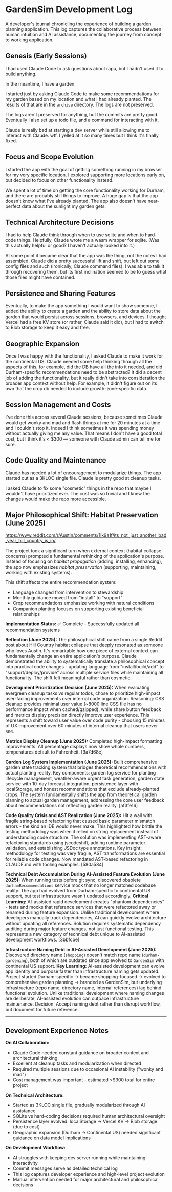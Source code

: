 # GardenSim Development Log

A developer's journal chronicling the experience of building a garden planning application. This log captures the collaborative process between human intuition and AI assistance, documenting the journey from concept to working application.

## Genesis (Early Sessions)

I had used Claude Code to ask questions about rapu, but I hadn't used it to build anything.

In the meantime, I have a garden.

I started just by asking Claude Code to make some recommendations for my garden based on my location and what I had already planted. The results of that are in the `archive` directory. The logs are not preserved.

The logs aren't preserved for anything, but the commits are pretty good. Eventually I also set up a todo file, and a command for interacting with it.

Claude is really bad at starting a dev server while still allowing me to interact with Claude. wtf. I yelled at it so many times but I think it's finally fixed.

## Focus and Scope Evolution

I started the app with the goal of getting something running in my browser for my very specific location. I explored supporting more locations early on, but decided to focus on other functionality instead. 

We spent a lot of time on getting the core functionality working for Durham, and there are probably still things to improve. A huge gap is that the app doesn't know what I've already planted. The app also doesn't have near-perfect data about the sunlight my garden gets.

## Technical Architecture Decisions

I had to help Claude think through when to use sqlite and when to hard-code things. Helpfully, Claude wrote me a wasm wrapper for sqlite. (Was this actually helpful or good? I haven't actually looked into it.)

At some point it became clear that the app was the thing, not the notes I had assembled. Claude did a pretty successful lift and shift, but left out some config files and such (ironically, Claude command files). I was able to talk it through recovering them, but its first inclination seemed to be to guess what those files might have contained.

## Persistence and Sharing Features

Eventually, to make the app something I would want to show someone, I added the ability to create a garden and the ability to store data about the garden that would persist across sessions, browsers, and devices. I thought Vercel had a free KV store (or rather, Claude said it did), but I had to switch to Blob storage to keep it easy and free.

## Geographic Expansion

Once I was happy with the functionality, I asked Claude to make it work for the continental US. Claude needed some help thinking through all the aspects of this, for example, did the DB have all the info it needed, and did Durham-specific recommendations need to be abstracted? It did a decent job of adding the functionality, but it really didn't take into consideration the broader app context without help. For example, it didn't figure out on its own that the crop db needed to include growth-zone-specific data.

## Session Management and Costs

I've done this across several Claude sessions, because sometimes Claude would get wonky and mad and flash things at me for 20 minutes at a time and I couldn't stop it. Indeed I think sometimes it was spending money without actually giving me any value. That means I don't have a good total cost, but I think it's < $300 — someone with Claude admin can tell me for sure.

## Code Quality and Maintenance

Claude has needed a lot of encouragement to modularize things. The app started out as a 3KLOC single file. Claude is pretty good at cleanup tasks.

I asked Claude to fix some "cosmetic" things in the repo that maybe I wouldn't have prioritized ever. The cost was so trivial and I knew the changes would make the repo more accessible.


## Major Philosophical Shift: Habitat Preservation (June 2025)

https://www.reddit.com/r/Austin/comments/1lk9a1f/its_not_just_another_bad_year_hill_country_is_in/

The project took a significant turn when external context (habitat collapse concerns) prompted a fundamental rethinking of the application's purpose. Instead of focusing on *habitat propagation* (adding, installing, enhancing), the app now emphasizes *habitat preservation* (supporting, maintaining, working with existing systems).

This shift affects the entire recommendation system:
- Language changed from intervention to stewardship
- Monthly guidance moved from "install" to "support" 
- Crop recommendations emphasize working with natural conditions
- Companion planting focuses on supporting existing beneficial relationships

**Implementation Status:** ✅ Complete - Successfully updated all recommendation systems

**Reflection (June 2025):** The philosophical shift came from a single Reddit post about Hill Country habitat collapse that deeply resonated as someone who loves Austin. It's remarkable how one piece of external context can fundamentally change an entire application's purpose. Claude demonstrated the ability to systematically translate a philosophical concept into practical code changes - updating language from "install/build/add" to "support/deploy/provide" across multiple service files while maintaining all functionality. The shift felt meaningful rather than cosmetic.

**Development Prioritization Decision (June 2025):** When evaluating evergreen cleanup tasks vs regular todos, chose to prioritize high-impact user-facing improvements over internal code organization. Reasoning: CSS cleanup provides minimal user value (~8000 line CSS file has no performance impact when cached/gzipped), while share button feedback and metrics display precision directly improve user experience. This represents a shift toward user value over code purity - choosing 15 minutes of UX improvement over 60 minutes of internal cleanup that users never see.

**Metrics Display Cleanup (June 2025):** Completed high-impact formatting improvements. All percentage displays now show whole numbers, temperatures default to Fahrenheit. [9a7d68c]

**Garden Log System Implementation (June 2025):** Built comprehensive garden state tracking system that bridges theoretical recommendations with actual planting reality. Key components: garden log service for planting lifecycle management, weather-aware urgent task generation, garden state service with 10-day forecast integration, persistence layer with localStorage, and honest recommendations that exclude already-planted crops. The system fundamentally shifts the app from theoretical garden planning to actual garden management, addressing the core user feedback about recommendations not reflecting garden reality. [af3fe16]

**Code Quality Crisis and AST Realization (June 2025):** Hit a wall with fragile string-based refactoring that caused basic parameter mismatch errors - the kind an IDE would never make. This highlighted how brittle the testing methodology was when it relied on string replacement instead of understanding code structure. The solution was implementing AST-aware refactoring standards using jscodeshift, adding runtime parameter validation, and establishing JSDoc type annotations. Key insight: methodology for testing was very fragile, AST transformations are essential for reliable code changes. Now mandated AST-based refactoring in CLAUDE.md with tooling examples. [580a584]

**Technical Debt Accumulation During AI-Assisted Feature Evolution (June 2025):** When running tests before git sync, discovered obsolete `durhamRecommendations` service mock that no longer matched codebase reality. The app had evolved from Durham-specific to continental US support, but test infrastructure wasn't updated accordingly. **Critical Learning:** AI-assisted rapid development creates "phantom dependencies" - tests and mocks that reference services that were refactored away or renamed during feature expansion. Unlike traditional development where developers manually track dependencies, AI can quickly evolve architecture without updating all references. Solution requires systematic dependency auditing during major feature changes, not just functional testing. This represents a new category of technical debt unique to AI-assisted development workflows. [3bbfcbe]

**Infrastructure Naming Debt in AI-Assisted Development (June 2025):** Discovered directory name (`shopping`) doesn't match repo name (`durham-gardening`), both of which are outdated since app evolved to `GardenSim` with continental US support. **Key Learning:** AI-assisted development can evolve app identity and purpose faster than infrastructure naming gets updated. Project started Durham-specific → became shopping-focused → evolved to comprehensive garden planning → branded as GardenSim, but underlying infrastructure (repo name, directory name, internal references) lag behind functional evolution. Unlike traditional development where naming changes are deliberate, AI-assisted evolution can outpace infrastructure maintenance. Decision: Accept naming debt rather than disrupt workflow, but document for future reference.

---

## Development Experience Notes

**On AI Collaboration:**
- Claude Code needed constant guidance on broader context and architectural thinking
- Excellent at cleanup tasks and modularization when directed
- Required multiple sessions due to occasional AI instability ("wonky and mad")
- Cost management was important - estimated <$300 total for entire project

**On Technical Architecture:**
- Started as 3KLOC single file, gradually modularized through AI assistance
- SQLite vs hard-coding decisions required human architectural oversight
- Persistence layer evolved: localStorage → Vercel KV → Blob storage (due to cost)
- Geographic expansion (Durham → Continental US) needed significant guidance on data model implications

**On Development Workflow:**
- AI struggles with keeping dev server running while maintaining interactivity
- Commit messages serve as detailed technical log
- This log captures developer experience and high-level project evolution
- Manual intervention needed for major architectural and philosophical decisions